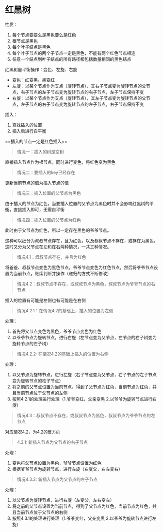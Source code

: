 <!--
 * @Description: 
 * @version: 
 * @Author: Wang
 * @Date: 2021-12-29 16:36:18
 * @LastEditors: Andy
 * @LastEditTime: 2021-12-30 16:45:16
-->

# 红黑树

性质：

1. 每个节点要要么是黑色要么是红色
2. 根节点是黑色
3. 每个叶子结点是黑色
4. 每个叶子节点的两个子节点一定是黑色，不能有两个红色节点相连
5. 任意一个结点到叶子结点的所有路径都包括数量相同的黑色结点

红黑树自平衡操作：变色、左旋、右旋

- 变色：红变黑，黑变红
- 左旋：以某个节点作为支点（旋转节点），其右子节点变为旋转节点的父节点，右子节点的左子节点变为旋转节点的右子节点，左子节点保持不变
- 右旋：以某个节点作为支点（旋转节点），其左子节点变为旋转节点的父节点，左子节点的右子节点变为旋转节点的左子节点，右子节点保持不变

插入：

1. 查找插入的位置
2. 插入后进行自平衡

==插入的节点一定是红色插入==

> 情况一：插入的树是空树

直接插入节点作为根节点，同时进行变色，将红色变为黑色

> 情况二：要插入的key已经存在

更新当前节点的值为插入节点的值

> 情况三：插入位置的父节点为黑色

由于插入的节点为红色，当要插入位置的父节点为黑色时并不会影响红黑树的平衡，直接插入即可，无需自平衡

> 情况四：插入位置的父节点为红色

此时由于父节点为红色，所以一定存在黑色的爷爷节点。

这种可以细分为叔叔节点存在，且为红色，以及叔叔节点不存在，或存在为黑色，这时又分为父节点在左和在右两种情况，一共三种情况。

> 情况4.1：叔叔节点存在，并且为红色

将爸爸、叔叔节点变色为黑色节点，爷爷节点变色为红色节点，然后将爷爷节点设置为当前节点，继续判断并操作（递归的方式不断修改）

> 情况4.2：叔叔节点不存在，或叔叔节点为黑色，叔叔节点为爷爷节点的右节点

插入的位置有可能是左侧也有可能是在右侧

> 情况4.2.1：在情况4.2的基础上，插入的位置为左侧

处理：

1. 首先将父节点变色为黑色，爷爷节点变色为红色
2. 以爷爷节点为旋转节点，进行右旋（左节点变为父节点，左节点的右子树变为旋转节点的左子树）

> 情况4.2.2: 在情况4.2的基础上插入的位置为右侧

处理：

1. 以父节点为旋转节点，进行左旋（右子节点变为父节点，右子节点的左子节点变为旋转节点的柚子节点）
2. 将之前的父节点设置为当前节点，得到了父节点为红色，当前节点为红色，并且当前节点位于父节点的左侧
3. 按照4.2.1的处理进行处理（1.爷爷变红，父亲变黑 2.以爷爷为旋转节点进行右旋）

> 情况4.3：叔叔节点不存在，或叔叔节点为黑色，叔叔节点为爷爷节点的左节点

对应情况4.2，为4.2的反方向

> 4.3.1: 新插入节点为父节点的右子节点

处理：

1. 变色将父节点设置为黑色，爷爷节点设置为红色
2. 根据爷爷节点为旋转节点，进行左旋（右变父，右左变右）

> 情况4.3.2: 新插入节点为父节点的左子节点

处理：

1. 以父节点为旋转节点，进行右旋（左变父，左右变左）
2. 将之前的父节点设置为当前节点，得到了父节点为红色，当前节点为红色，并且当前节点位于父节点的右侧
3. 按照4.3.1的处理进行处理（1.爷爷变红，父亲变黑 2.以爷爷为旋转节点进行左旋）
